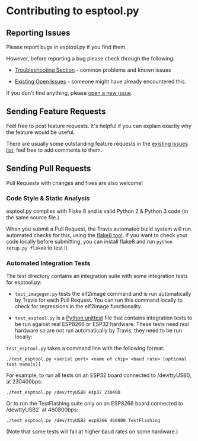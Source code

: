 # Contributing to esptool.py

## Reporting Issues

Please report bugs in esptool.py if you find them.

However, before reporting a bug please check through the following:

* [Troubleshooting Section](https://github.com/espressif/esptool/#troubleshooting) - common problems and known issues

* [Existing Open Issues](https://github.com/espressif/esptool/issues) - someone might have already encountered this.

If you don't find anything, please [open a new issue](https://github.com/espressif/esptool/issues/new).

## Sending Feature Requests

Feel free to post feature requests. It's helpful if you can explain exactly why the feature would be useful.

There are usually some outstanding feature requests in the [existing issues list](https://github.com/espressif/esptool/issues?q=is%3Aopen+is%3Aissue+label%3Aenhancement), feel free to add comments to them.

## Sending Pull Requests

Pull Requests with changes and fixes are also welcome!

### Code Style & Static Analysis

esptool.py complies with Flake 8 and is valid Python 2 & Python 3 code (in the same source file.)

When you submit a Pull Request, the Travis automated build system will run automated checks for this, using the [flake8 tool](http://flake8.readthedocs.io/en/latest/). If you want to check your code locally before submitting, you can install flake8 and run `python setup.py flake8` to test it.

### Automated Integration Tests

The test directory contains an integration suite with some integration tests for esptool.py:

* `test_imagegen.py` tests the elf2image command and is run automatically by Travis for each Pull Request. You can run this command locally to check for regressions in the elf2image functionality.

* `test_esptool.py` is a [Python unittest](https://docs.python.org/3/library/unittest.html) file that contains integration tests to be run against real ESP8266 or ESP32 hardware. These tests need real hardware so are not run automatically by Travis, they need to be run locally:

`test_esptool.py` takes a command line with the following format:

`./test_esptool.py <serial port> <name of chip> <baud rate> [optional test name(s)]`

For example, to run all tests on an ESP32 board connected to /dev/ttyUSB0, at 230400bps:

`./test_esptool.py /dev/ttyUSB0 esp32 230400`

Or to run the TestFlashing suite only on an ESP8266 board connected to /dev/ttyUSB2` at 460800bps:

`./test_esptool.py /dev/ttyUSB2 esp8266 460800 TestFlashing`

(Note that some tests will fail at higher baud rates on some hardware.)
